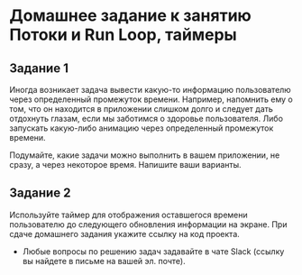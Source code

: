 # Домашнее задание к занятию Потоки и Run Loop, таймеры


## Задание 1
Иногда возникает задача вывести какую-то информацию пользователю через определенный промежуток времени. Например, напомнить ему о том, что он находится в приложении слишком долго и следует дать отдохнуть глазам, если мы заботимся о здоровье пользователя. Либо запускать какую-либо анимацию через определенный промежуток времени. 

Подумайте, какие задачи можно выполнить в вашем приложении, не сразу, а через некоторое время. Напишите ваши варианты.

## Задание 2
Используйте таймер для отображения оставшегося времени пользователю до следующего обновления информации на экране.
При сдаче домашнего задания укажите ссылку на код проекта.

* Любые вопросы по решению задач задавайте в чате Slack (ссылку вы найдете в письме на вашей эл. почте).
